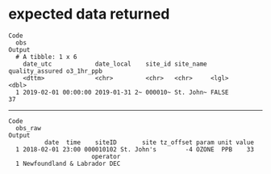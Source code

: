 # expected data returned

    Code
      obs
    Output
      # A tibble: 1 x 6
        date_utc            date_local    site_id site_name quality_assured o3_1hr_ppb
        <dttm>              <chr>         <chr>   <chr>     <lgl>                <dbl>
      1 2019-02-01 00:00:00 2019-01-31 2~ 000010~ St. John~ FALSE                   37

---

    Code
      obs_raw
    Output
              date  time    siteID       site tz_offset param unit value
      1 2018-02-01 23:00 000010102 St. John's        -4 OZONE  PPB    33
                           operator
      1 Newfoundland & Labrador DEC

